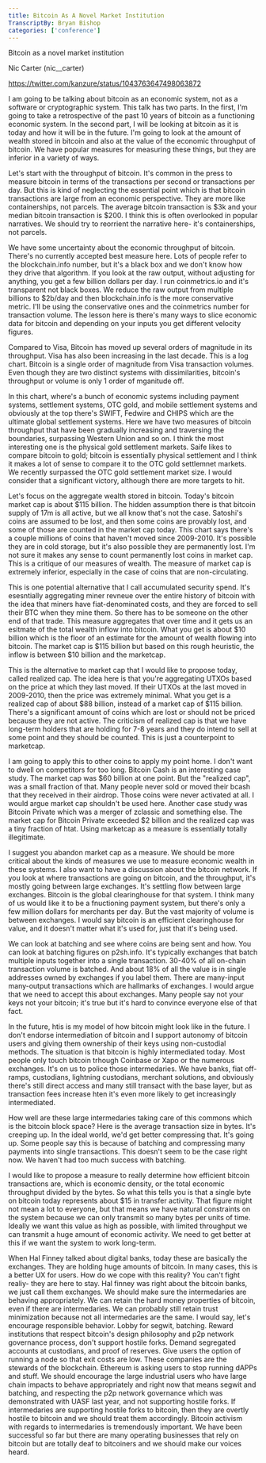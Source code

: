 ```yaml
---
title: Bitcoin As A Novel Market Institution
TranscriptBy: Bryan Bishop
categories: ['conference']
---
```


Bitcoin as a novel market institution

Nic Carter (nic\_\_carter)

<https://twitter.com/kanzure/status/1043763647498063872>

I am going to be talking about bitcoin as an economic system, not as a software or cryptographic system. This talk has two parts. In the first, I'm going to take a retrospective of the past 10 years of bitcoin as a functioning economic system. In the second part, I will be looking at bitcoin as it is today and how it will be in the future. I'm going to look at the amount of wealth stored in bitcoin and also at the value of the economic throughput of bitcoin. We have popular measures for measuring these things, but they are inferior in a variety of ways.

Let's start with the throughput of bitcoin. It's common in the press to measure bitcoin in terms of the transactions per second or transactions per day. But this is kind of neglecting the essential point which is that bitcoin transactions are large from an economic perspective. They are more like containerships, not parcels. The average bitcoin transaction is $3k and your median bitcoin transaction is $200. I think this is often overlooked in popular narratives. We should try to reorrient the narrative here- it's containerships, not parcels.

We have some uncertainty about the economic throughput of bitcoin. There's no currently accepted best measure here. Lots of people refer to the blockchain.info number, but it's a black box and we don't know how they drive that algorithm. If you look at the raw output, without adjusting for anything, you get a few billion dollars per day. I run coinmetrics.io and it's transparent not black boxes. We reduce the raw output from multiple billions to $2b/day and then blockchain.info is the more conservative metric. I'll be using the conservative ones and the coinmetrics number for transaction volume. The lesson here is there's many ways to slice economic data for bitcoin and depending on your inputs you get different velocity figures.

Compared to Visa, Bitcoin has moved up several orders of magnitude in its throughput. Visa has also been increasing in the last decade. This is a log chart. Bitcoin is a single order of magnitude from Visa transaction volumes. Even though they are two distinct systems with dissimilarities, bitcoin's throughput or volume is only 1 order of mganitude off.

In this chart, where's a bunch of economic systems including payment systems, settlement systems, OTC gold, and mobile settlement systems and obviously at the top there's SWIFT, Fedwire and CHIPS which are the ultimate global settlement systems. Here we have two measures of bitcoin throughput that have been gradually increasing and traversing the boundaries, surpassing Western Union and so on. I think the most interesting one is the physical gold settlement markets. Saife likes to compare bitcoin to gold; bitcoin is essentially physical settlement and I think it makes a lot of sense to compare it to the OTC gold settlemnet markets. We recently surpassed the OTC gold settlement market size. I would consider that a significant victory, although there are more targets to hit.

Let's focus on the aggregate wealth stored in bitcoin. Today's bitcoin market cap is about $115 billion. The hidden assumption there is that bitcoin supply of 17m is all active, but we all know that's not the case. Satoshi's coins are assumed to be lost, and then some coins are provably lost, and some of those are counted in the market cap today. This chart says there's a couple millions of coins that haven't moved since 2009-2010. It's possible they are in cold storage, but it's also possible they are permanently lost. I'm not sure it makes any sense to count permanently lost coins in market cap. This is a critique of our measures of wealth. The measure of market cap is extremely inferior, especially in the case of coins that are non-circulating.

This is one potential alternative that I call accumulated security spend. It's esesntially aggregating miner revneue over the entire history of bitcoin with the idea that miners have fiat-denominated costs, and they are forced to sell their BTC when they mine them. So there has to be someone on the other end of that trade. This measure aggregates that over time and it gets us an esitmate of the total wealth inflow into bitcoin. What you get is about $10 billion which is the floor of an estimate for the amount of wealth flowing into bitcoin. The market cap is $115 billion but based on this rough heuristic, the inflow is between $10 billion and the marketcap.

This is the alternative to market cap that I would like to propose today, called realized cap. The idea here is that you're aggregating UTXOs based on the price at which they last moved. If their UTXOs at the last moved in 2009-2010, then the price was extremely minimal. What you get is a realized cap of about $88 billion, instead of a market cap of $115 billion. There's a significant amount of coins which are lost or should not be priced because they are not active. The criticism of realized cap is that we have long-term holders that are holding for 7-8 years and they do intend to sell at some point and they should be counted. This is just a counterpoint to marketcap.

I am going to apply this to other coins to apply my point home. I don't want to dwell on competitors for too long. Bitcoin Cash is an interesting case study. The market cap was $60 billion at one point. But the "realized cap", was a small fraction of that. Many people never sold or moved their bcash that they received in their airdrop. Those coins were never activated at all. I would argue market cap shouldn't be used here. Another case study was Bitcoin Private which was a merger of zclassic and something else. The market cap for Bitcoin Private exceeded $2 billion and the realized cap was a tiny fraction of htat. Using marketcap as a measure is essentially totally illegitimate.

I suggest you abandon market cap as a measure. We should be more critical about the kinds of measures we use to measure economic wealth in these systems. I also want to have a discussion about the bitcoin network. If you look at where transactions are going on bitcoin, and the throughput, it's mostly going between large exchanges. It's settling flow between large exchanges. Bitcoin is the global clearinghouse for that system. I think many of us would like it to be a fnuctioning payment system, but there's only a few million dollars for merchants per day. But the vast majority of volume is between exchanges. I would say bitcoin is an efficient clearinghouse for value, and it doesn't matter what it's used for, just that it's being used.

We can look at batching and see where coins are being sent and how. You can look at batching figures on p2sh.info. It's typically exchanges that batch multiple inputs together into a single transaction. 30-40% of all on-chain transaction volume is batched. And about 18% of all the value is in single addresses owned by exchanges if you label them. There are many-input many-output transactions which are hallmarks of exchanges. I would argue that we need to accept this about exchanges. Many people say not your keys not your bitcoin; it's true but it's hard to convince everyone else of that fact.

In the future, htis is my model of how bitcoin might look like in the future. I don't endorse intermediation of bitcoin and I support autonomy of bitcoin users and giving them ownership of their keys using non-custodial methods. The situation is that bitcoin is highly intermediated today. Most people only touch bitcoin trhough Coinbase or Xapo or the numerous exchanges. It's on us to police those intermedaries. We have banks, fiat off-ramps, custodians, lightning custodians, merchant solutions, and obviously there's still direct access and many still transact with the base layer, but as transaction fees increase hten it's even more likely to get increasingly intermediated.

How well are these large intermedaries taking care of this commons which is the bitcoin block space? Here is the average transaction size in bytes. It's creeping up. In the ideal world, we'd get better compressing that. It's going up. Some people say this is because of batching and compressing many payments into single transactions. This doesn't seem to be the case right now. We haven't had too much success with batching.

I would like to propose a measure to really determine how efficient bitcoin transactions are, which is economic density, or the total economic throughput divided by the bytes. So what this tells you is that a single byte on bitcoin today represents about $15 in transfer activity. That figure might not mean a lot to everyone, but that means we have natural constraints on the system because we can only transmit so many bytes per units of time. Ideally we want this value as high as possible, with limited throughput we can transmit a huge amount of economic activity. We need to get better at this if we want the system to work long-term.

When Hal Finney talked about digital banks, today these are basically the exchanges. They are holding huge amounts of bitcoin. In many cases, this is a better UX for users. How do we cope with this reality? You can't fight realiy- they are here to stay. Hal finney was right about the bitcoin banks, we just call them exchanges. We should make sure the intermedaries are behaving appropriately. We can retain the hard money properties of bitcoin, even if there are intermedaries. We can probably still retain trust minimization because not all intermedaries are the same. I would say, let's encourage responsible behavior. Lobby for segwit, batching. Reward institutions that respect bitcoin's design philosophy and p2p network governance process, don't support hostile forks. Demand segregated accounts at custodians, and proof of reserves. Give users the option of running a node so that exit costs are low. These companies are the stewards of the blockchain. Ethereum is asking users to stop running dAPPs and stuff. We should encourage the large industrial users who have large chain impacts to behave appropriately and right now that means segwit and batching, and respecting the p2p network governance which was demonstrated with UASF last year, and not supporting hostile forks. If intermedaries are supporting hostile forks to bitcoin, then they are overtly hostile to bitcoin and we should treat them accordingly. Bitcoin activism with regards to intermedaries is tremendously important. We have been successful so far but there are many operating businesses that rely on bitcoin but are totally deaf to bitcoiners and we should make our voices heard.

